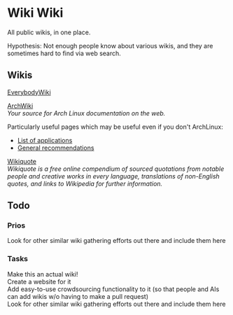 # Wiki Wiki

All public wikis, in one place.

Hypothesis: Not enough people know about various wikis, and they are sometimes hard to find via web search.


## Wikis
[EverybodyWiki](https://en.everybodywiki.com)

[ArchWiki](https://wiki.archlinux.org)  
_Your source for Arch Linux documentation on the web._  

Particularly useful pages which may be useful even if you don't ArchLinux:
  -  [List of applications](https://wiki.archlinux.org/title/List_of_applications)
  -  [General recommendations](https://wiki.archlinux.org/title/General_recommendations)

[Wikiquote](https://www.wikiquote.org)  
_Wikiquote is a free online compendium of sourced quotations from notable people and creative works in every language, translations of non-English quotes, and links to Wikipedia for further information._


## Todo

### Prios
Look for other similar wiki gathering efforts out there and include them here  

### Tasks
Make this an actual wiki!  
Create a website for it  
Add easy-to-use crowdsourcing functionality to it (so that people and AIs can add wikis w/o having to make a pull request)  
Look for other similar wiki gathering efforts out there and include them here  
